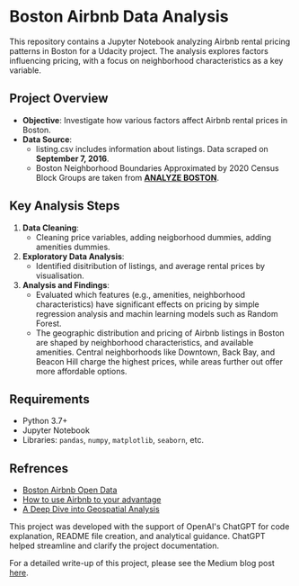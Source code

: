 
# Boston Airbnb Data Analysis

This repository contains a Jupyter Notebook analyzing Airbnb rental pricing patterns in Boston for a Udacity project. The analysis explores factors influencing pricing, with a focus on neighborhood characteristics as a key variable.

## Project Overview
- **Objective**: Investigate how various factors affect Airbnb rental prices in Boston.
- **Data Source**: 
    - listing.csv includes information about listings. Data scraped on **September 7, 2016**. 
    - Boston Neighborhood Boundaries Approximated by 2020 Census Block Groups are taken from 
 __[ANALYZE BOSTON](https://data.boston.gov/dataset/boston-neighborhood-boundaries-approximated-by-2020-census-block-groups1)__.
 

## Key Analysis Steps
1. **Data Cleaning**:
   - Cleaning price variables, adding neigborhood dummies, adding amenities dummies.
2. **Exploratory Data Analysis**:
   - Identified disitribution of listings, and average rental prices by visualisation.
3. **Analysis and Findings**:
   - Evaluated which features (e.g., amenities, neighborhood characteristics) have significant effects on pricing by simple regression analysis and machin learning models such as Random Forest.
   - The geographic distribution and pricing of Airbnb listings in Boston are shaped by neighborhood characteristics, and available amenities. Central neighborhoods like Downtown, Back Bay, and Beacon Hill charge the highest prices, while areas further out offer more affordable options.


## Requirements
- Python 3.7+
- Jupyter Notebook
- Libraries: `pandas`, `numpy`, `matplotlib`, `seaborn`, etc. 


## Refrences
- [Boston Airbnb Open Data](https://www.kaggle.com/datasets/airbnb/boston/data)
- [How to use Airbnb to your advantage](https://medium.com/codex/how-to-use-airbnb-to-your-advantage-f568d8a6d282)
- [A Deep Dive into Geospatial Analysis](https://github.com/ResidentMario/boston-airbnb-geo/tree/master)

This project was developed with the support of OpenAI's ChatGPT for code explanation, README file creation, and analytical guidance. ChatGPT helped streamline and clarify the project documentation.

For a detailed write-up of this project, please see the Medium blog post [here](https://medium.com/@mdizadi/understanding-starbucks-customer-behavior-f2055400f790).